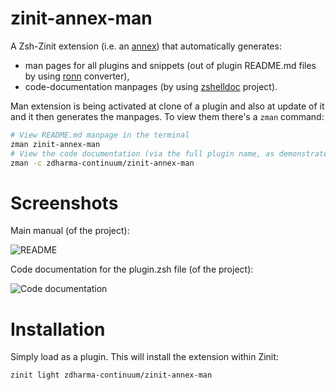 # zinit-annex-man

A Zsh-Zinit extension (i.e. an
[annex](https://zdharma-continuum.github.io/zinit/wiki/Annexes/)) that
automatically generates:

  - man pages for all plugins and snippets (out of plugin README.md files by
    using [ronn](https://github.com/rtomayko/ronn) converter),
  - code-documentation manpages (by using
    [zshelldoc](https://github.com/zdharma-continuum/zshelldoc) project).

Man extension is being activated at clone of a plugin and also at update of it
and it then generates the manpages. To view them there's a `zman` command:

```zsh
# View README.md manpage in the terminal
zman zinit-annex-man
# View the code documentation (via the full plugin name, as demonstrated)
zman -c zdharma-continuum/zinit-annex-man
```

# Screenshots

Main manual (of the project):

![README](https://raw.githubusercontent.com/zdharma-continuum/zinit-annex-man/master/images/zman-readme.png)

Code documentation for the plugin.zsh file (of the project):

![Code documentation](https://raw.githubusercontent.com/zdharma-continuum/zinit-annex-man/master/images/zman-cd.png)

# Installation

Simply load as a plugin. This will install the extension within Zinit:

```zsh
zinit light zdharma-continuum/zinit-annex-man
```

<!-- vim:set ft=markdown tw=80: -->
